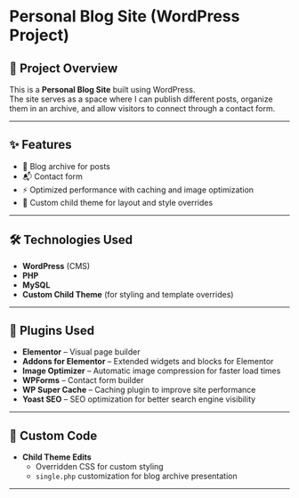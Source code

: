 # Personal Blog Site (WordPress Project)

## 📖 Project Overview
This is a **Personal Blog Site** built using WordPress.  
The site serves as a space where I can publish different posts, organize them in an archive, and allow visitors to connect through a contact form.

---

## ✨ Features
- 📝 Blog archive for posts  
- 📬 Contact form  
- ⚡ Optimized performance with caching and image optimization  
- 🎨 Custom child theme for layout and style overrides  

---

## 🛠️ Technologies Used
- **WordPress** (CMS)  
- **PHP**  
- **MySQL**  
- **Custom Child Theme** (for styling and template overrides)  

---

## 🔌 Plugins Used
- **Elementor** – Visual page builder  
- **Addons for Elementor** – Extended widgets and blocks for Elementor  
- **Image Optimizer** – Automatic image compression for faster load times  
- **WPForms** – Contact form builder  
- **WP Super Cache** – Caching plugin to improve site performance  
- **Yoast SEO** – SEO optimization for better search engine visibility  

---

## 🎨 Custom Code
- **Child Theme Edits**  
  - Overridden CSS for custom styling  
  - `single.php` customization for blog archive presentation  

---
  
